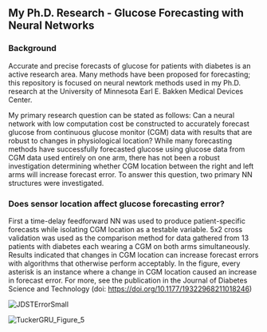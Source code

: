 
## My Ph.D. Research - Glucose Forecasting with Neural Networks

### Background
Accurate and precise forecasts of glucose for patients with diabetes is an active research area. Many methods have been proposed for forecasting; this repository is focused on neural newtork methods used in my Ph.D. research at the University of Minnesota Earl E. Bakken Medical Devices Center.

My primary research question can be stated as follows: Can a neural network with low computation cost be constructed to accurately forecast glucose from continuous glucose monitor (CGM) data with results that are robust to changes in physiological location? While many forecasting methods have successfully forecasted glucose using glucose data from CGM data used entirely on one arm, there has not been a robust investigation determining whether CGM location between the right and left arms will increase forecast error. To answer this question, two primary NN structures were investigated. 

### Does sensor location affect glucose forecasting error?

First a time-delay feedforward NN was used to produce patient-specific forecasts while isolating CGM location as a testable variable. 5x2 cross validation was used as the comparison method for data gathered from 13 patients with diabetes each wearing a CGM on both arms simultaneously. Results indicated that changes in CGM location can increase forecast errors with algorithms that otherwise perform acceptably. In the figure, every asterisk is an instance where a change in CGM location caused an increase in forecast error. For more, see the publication in the Journal of Diabetes Science and Technology (doi: https://doi.org/10.1177/19322968211018246)

![JDSTErrorSmall](https://media.github.umn.edu/user/20368/files/df934536-d81f-4f6c-a989-4006a0107a05)

![TuckerGRU_Figure_5](https://media.github.umn.edu/user/20368/files/223664f7-d23c-4021-b4f6-cb319e338226)
